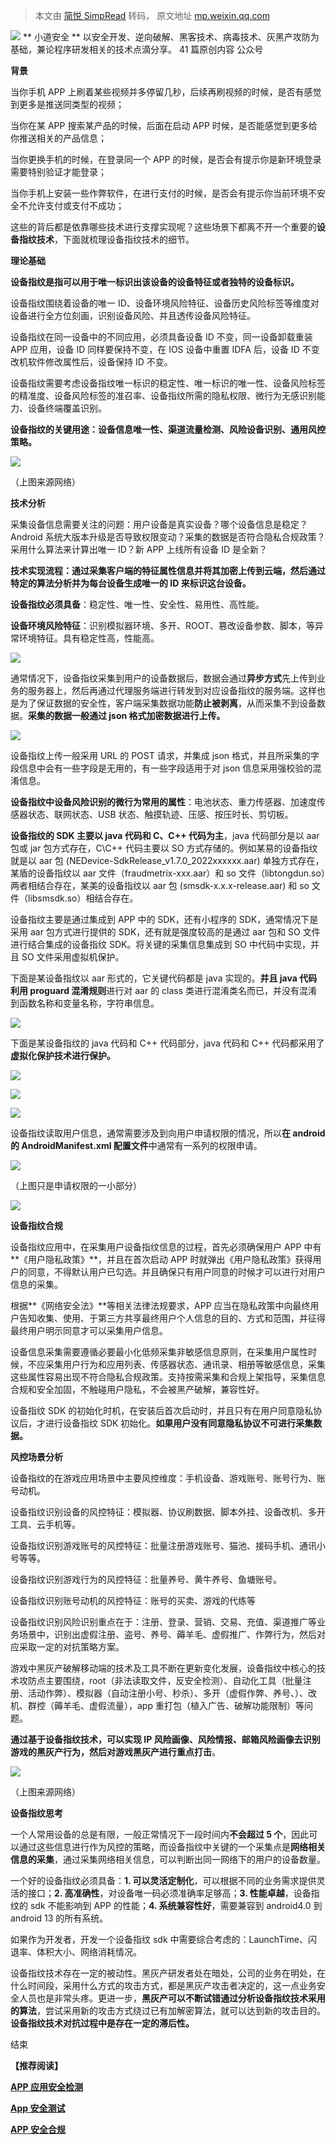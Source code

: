 > 本文由 [简悦 SimpRead](http://ksria.com/simpread/) 转码， 原文地址 [mp.weixin.qq.com](https://mp.weixin.qq.com/s?__biz=MzUxODkyODE0Mg==&mid=2247489364&idx=1&sn=105b191c86eef427356768fbe192a9df&chksm=f9803535cef7bc23050f1e8bced3a0621f8ec158be662b0886bee2940a98203b98f9561dd7c4&mpshare=1&scene=1&srcid=0613UR9PRXZD3TqbB85OcLZr&sharer_sharetime=1655091039124&sharer_shareid=9be5daf09995ef938577edacf59663a3&version=4.0.6.99102&platform=mac#rd)

 ![](http://mmbiz.qpic.cn/mmbiz_png/jVCRndy8Lr7asExq0Evsib5pHoD24M70jEAcyibfbqhMc6X4ZXy9ezVsmbY7Fictyz3GM6C3V7mu0KrenKlv0wwmw/0?wx_fmt=png) ** 小道安全 ** 以安全开发、逆向破解、黑客技术、病毒技术、灰黑产攻防为基础，兼论程序研发相关的技术点滴分享。 41 篇原创内容  公众号

**背景**

当你手机 APP 上刷着某些视频并多停留几秒，后续再刷视频的时候，是否有感觉到更多是推送同类型的视频；

当你在某 APP 搜索某产品的时候，后面在启动 APP 时候，是否能感觉到更多给你推送相关的产品信息；

当你更换手机的时候，在登录同一个 APP 的时候，是否会有提示你是新环境登录需要特别验证才能登录；

当你手机上安装一些作弊软件，在进行支付的时候，是否会有提示你当前环境不安全不允许支付或支付不成功；

这些的背后都是依靠哪些技术进行支撑实现呢？这些场景下都离不开一个重要的**设备指纹技术**，下面就梳理设备指纹技术的细节。

**理论基础**

**设备指纹是指可以用于唯一标识出该设备的设备特征或者独特的设备标识。**

设备指纹围绕着设备的唯一 ID、设备环境风险特征、设备历史风险标签等维度对设备进行全方位刻画，识别设备风险、并且透传设备风险特征。

设备指纹在同一设备中的不同应用，必须具备设备 ID 不变，同一设备卸载重装 APP 应用，设备 ID 同样要保持不变，在 IOS 设备中重置 IDFA 后，设备 ID 不变改机软件修改属性后，设备保持 ID 不变。

设备指纹需要考虑设备指纹唯一标识的稳定性、唯一标识的唯一性、设备风险标签的精准度、设备风险标签的准召率、设备指纹所需的隐私权限、微行为无感识别能力、设备终端覆盖识别。

**设备指纹的关键用途：设备信息唯一性、渠道流量检测、风险设备识别、通用风控策略。**

![](https://mmbiz.qpic.cn/mmbiz_png/jVCRndy8Lr7jracFzJVIKFlR5eXB7TEpZKuuDlw3ib82HqK2crdRojm3uZUEENtSpwAQib8SAkdTEkqYkpbwmRnw/640?wx_fmt=png)

（上图来源网络）

**技术分析**

采集设备信息需要关注的问题：用户设备是真实设备？哪个设备信息是稳定？Android 系统大版本升级是否导致权限变动？采集的数据是否符合隐私合规政策？采用什么算法来计算出唯一 ID？新 APP 上线所有设备 ID 是全新？

**技术实现流程：通过采集客户端的特征属性信息并将其加密上传到云端，然后通过特定的算法分析并为每台设备生成唯一的 ID 来标识这台设备。**

**设备指纹必须具备**：稳定性、唯一性、安全性、易用性、高性能。

**设备环境风险特征**：识别模拟器环境、多开、ROOT、篡改设备参数、脚本，等异常环境特征。具有稳定性高，性能高。

![](https://mmbiz.qpic.cn/mmbiz_png/jVCRndy8Lr7jracFzJVIKFlR5eXB7TEpWCdnnKErVSu3cJf0CEQm7fy91sGB2nprDWP4JurPz2icpeurggZfSDQ/640?wx_fmt=png)

通常情况下，设备指纹采集到用户的设备数据后，数据会通过**异步方式**先上传到业务的服务器上，然后再通过代理服务端进行转发到对应设备指纹的服务端。这样也是为了保证数据的安全性，客户端采集数据功能**防止被剥离**，从而采集不到设备数据。**采集的数据一般通过 json 格式加密数据进行上传。**

![](https://mmbiz.qpic.cn/mmbiz_png/jVCRndy8Lr7jracFzJVIKFlR5eXB7TEpibZlONlqYXicUGYhbtwmStFtApQSa93F4Tf29JYlpzibekcUF7VdHHMzA/640?wx_fmt=png)

设备指纹上传一般采用 URL 的 POST 请求，并集成 json 格式，并且所采集的字段信息中会有一些字段是无用的，有一些字段适用于对 json 信息采用强校验的混淆信息。

**设备指纹中设备风险识别的微行为常用的属性**：电池状态、重力传感器、加速度传感器状态、联网状态、USB 状态、触摸轨迹、压感、按压时长、剪切板。

**设备指纹的 SDK 主要以 java 代码和 C、C++ 代码为主**，java 代码部分是以 aar 包或 jar 包方式存在，C\C++ 代码主要以 SO 方式存储的。例如某易的设备指纹就是以 aar 包 (NEDevice-SdkRelease_v1.7.0_2022xxxxxx.aar) 单独方式存在，某盾的设备指纹以 aar 文件（fraudmetrix-xxx.aar）和 so 文件（libtongdun.so）两者相结合存在，某美的设备指纹以 aar 包 (smsdk-x.x.x-release.aar) 和 so 文件（libsmsdk.so）相结合存在。

设备指纹主要是通过集成到 APP 中的 SDK，还有小程序的 SDK，通常情况下是采用 aar 包方式进行提供的 SDK，还有就是强度较高的是通过 aar 包和 SO 文件进行结合集成的设备指纹 SDK。将关键的采集信息集成到 SO 中代码中实现，并且 SO 文件采用虚拟机保护。

下面是某设备指纹以 aar 形式的，它关键代码都是 java 实现的。**并且 java 代码利用 proguard 混淆规则**进行对 aar 的 class 类进行混淆类名而已，并没有混淆到函数名称和变量名称，字符串信息。

![](https://mmbiz.qpic.cn/mmbiz_png/jVCRndy8Lr7jracFzJVIKFlR5eXB7TEpKurUo7Dx5qs6nYs8vYxNL4D0ho1nVoPX9w3G8NJpbzsBmOPcDensmw/640?wx_fmt=png)

下面是某设备指纹的 java 代码和 C++ 代码部分，java 代码和 C++ 代码都采用了**虚拟化保护技术进行保护。**

![](https://mmbiz.qpic.cn/mmbiz_png/jVCRndy8Lr7jracFzJVIKFlR5eXB7TEplEvDV6DE6JPwDWKFBp6WRFEBeW3ZAuibqtg2fGdFOnFGaL2lTLTDjvw/640?wx_fmt=png)

![](https://mmbiz.qpic.cn/mmbiz_png/jVCRndy8Lr7jracFzJVIKFlR5eXB7TEpkN653wGjqwMh5nM13nibI9eOJX1tXdhqks3BtE3eoZpMy0ZibhiaW1HLg/640?wx_fmt=png)

![](https://mmbiz.qpic.cn/mmbiz_png/jVCRndy8Lr7jracFzJVIKFlR5eXB7TEpv5s3QDIMibe6s8NOaukXibUXLataE47iaUMBJWcSZrl35RfomSCMiciaFpA/640?wx_fmt=png)

设备指纹读取用户信息，通常需要涉及到向用户申请权限的情况，所以**在 android 的 AndroidManifest.xml 配置文件**中通常有一系列的权限申请。

![](https://mmbiz.qpic.cn/mmbiz_png/jVCRndy8Lr7jracFzJVIKFlR5eXB7TEplwxGPUnUF6otQF1WFss5jedJ7Aic1OdoSiaTZkXePL4ianRsDJJZzR1Zg/640?wx_fmt=png)

（上图只是申请权限的一小部分）

![](https://mmbiz.qpic.cn/mmbiz_png/jVCRndy8Lr7jracFzJVIKFlR5eXB7TEpYEzZ030qubOrib5F0SK3dOvEQ0PMRGZXxFt2TNlmp4zZEb2K79pdXNg/640?wx_fmt=png)

**设备指纹合规**

设备指纹应用中，在采集用户设备指纹信息的过程，首先必须确保用户 APP 中有**《用户隐私政策》**，并且在首次启动 APP 时就弹出《用户隐私政策》获得用户的同意，不得默认用户已勾选。并且确保只有用户同意的时候才可以进行对用户信息的采集。

根据**《网络安全法》**等相关法律法规要求，APP 应当在隐私政策中向最终用户告知收集、使用、于第三方共享最终用户个人信息的目的、方式和范围，并征得最终用户明示同意才可以采集用户信息。

设备信息采集需要遵循必要最小化低频采集非敏感信息原则，在采集用户属性时候，不应采集用户行为和应用列表、传感器状态、通讯录、相册等敏感信息，采集这些属性容易出现不符合隐私合规政策。支持按需采集和合规上架指导，采集信息 合规和安全加固，不触碰用户隐私，不会被黑产破解，兼容性好。

设备指纹 SDK 的初始化时机，在安装后首次启动时，并且只有在用户同意隐私协议后，才进行设备指纹 SDK 初始化。**如果用户没有同意隐私协议不可进行采集数据。**

**风控场景分析**

设备指纹的在游戏应用场景中主要风控维度：手机设备、游戏账号、账号行为、账号动机。

设备指纹识别设备的风控特征：模拟器、协议刷数据、脚本外挂、设备改机、多开工具、云手机等。

设备指纹识别游戏账号的风控特征：批量注册游戏账号、猫池、接码手机、通讯小号等等。

设备指纹识别游戏行为的风控特征：批量养号、黄牛养号、鱼塘账号。

设备指纹识别账号动机的风控特征：账号的买卖、游戏的代练等

设备指纹识别风险识别重点在于：注册、登录、营销、交易、充值、渠道推广等业务场景中，识别出虚假注册、盗号、养号、薅羊毛、虚假推广、作弊行为，然后对应采取一定的对抗策略方案。

游戏中黑灰产破解移动端的技术及工具不断在更新变化发展，设备指纹中核心的技术攻防点主要围绕，root（非法读取文件，反安全检测）、自动化工具（批量注册、活动作弊）、模拟器（自动注册小号、秒杀）、多开（虚假作弊、养号、）、改机、群控（薅羊毛、虚假流量），app 重打包（植入广告、破解功能限制）等问题。

**通过基于设备指纹技术，可以实现 IP 风险画像、风险情报、邮箱风险画像去识别游戏的黑灰产行为，然后对游戏黑灰产进行重点打击**。

![](https://mmbiz.qpic.cn/mmbiz_png/jVCRndy8Lr7jracFzJVIKFlR5eXB7TEpcWRbzCkB3PcDKX2V1gcf17ltdxuRrnfZFu37oPYpHZG3IRAVT8NbjA/640?wx_fmt=png)

（上图来源网络）

**设备指纹思考**

一个人常用设备的总是有限，一般正常情况下一段时间内**不会超过 5 个**，因此可以通过这些信息进行作为风控的策略，而设备指纹中关键的一个采集点是**网络相关信息的采集**，通过采集网络相关信息，可以判断出同一网络下的用户的设备数量。

一个好的设备指纹必须具备：**1. 可以灵活定制化**，可以根据不同的业务需求提供灵活的接口；**2. 高准确性**，对设备唯一码必须准确率足够高；**3. 性能卓越**，设备指纹的 sdk 不能影响到 APP 的性能；**4. 系统兼容性好**，需要兼容到 android4.0 到 android 13 的所有系统。

如果作为开发者，开发一个设备指纹 sdk 中需要综合考虑的：LaunchTime、闪退率、体积大小、网络消耗情况。

设备指纹技术存在一定的被动性。黑灰产研发者处在暗处，公司的业务在明处，在什么时间段，采用什么方式的攻击方式，都是黑灰产攻击者决定的，这一点业务安全人员也是非常头疼。更进一步，**黑灰产可以不断试错通过分析设备指纹技术采用的算法**，尝试采用新的攻击方式绕过已有加解密算法，就可以达到新的攻击目的。**设备指纹技术对抗过程中是存在一定的滞后性。**

  

  

结束

  

  

**【推荐阅读】**

[**APP 应用安全检测**](http://mp.weixin.qq.com/s?__biz=MzUxODkyODE0Mg==&mid=2247489000&idx=1&sn=a9ff1413307a7d20691ea0ca1696f20b&chksm=f9803789cef7be9f8b7617c063eefaa0ecd1bffb43de85a66fce7c453eb17b8c7b37edf1fa51&scene=21#wechat_redirect)

[**App 安全测试**](http://mp.weixin.qq.com/s?__biz=MzUxODkyODE0Mg==&mid=2247486713&idx=1&sn=967a0a8435add4949a829eeaf2c4c647&chksm=f9802e98cef7a78e8a5439c9d64c0f8d59d800050a517eb0388877b13187d7577ef0106f1298&scene=21#wechat_redirect)

[**APP 安全合规**](http://mp.weixin.qq.com/s?__biz=MzUxODkyODE0Mg==&mid=2247485420&idx=1&sn=20f1069713342043488db05568afec9e&chksm=f980258dcef7ac9b2e142ef68076b89878da5026834854a5baf517cdecd3be961947137c5c47&scene=21#wechat_redirect)